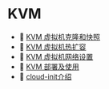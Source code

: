 # KVM

* 📄 [KVM 虚拟机克隆和快照](siyuan://blocks/20231110105237-fruetne)
* 📄 [KVM 虚拟机热扩容](siyuan://blocks/20231110105237-8ti0rbi)
* 📄 [KVM 虚拟机网络设置](siyuan://blocks/20231110105237-ix5te09)
* 📄 [KVM 部署及使用](siyuan://blocks/20231110105237-wfzq9il)
* 📄 [cloud-init介绍 ](siyuan://blocks/20240507115043-93ekxhe)

‍

